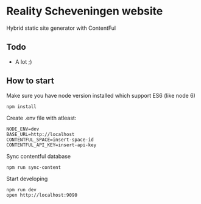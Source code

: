 # Reality Scheveningen website

Hybrid static site generator with ContentFul

## Todo

* A lot ;)

## How to start

Make sure you have node version installed which support ES6 (like node 6)

```
npm install
```

Create .env file with atleast:

```
NODE_ENV=dev
BASE_URL=http://localhost
CONTENTFUL_SPACE=insert-space-id
CONTENTFUL_API_KEY=insert-api-key
```

Sync contentful database

```
npm run sync-content
```

Start developing

```
npm run dev
open http://localhost:9090
```
